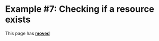 # Example #7: Checking if a resource exists #

This page has [**moved**](https://lib-docs.delphidabbler.com/ResFile/1/Examples/Example7)
